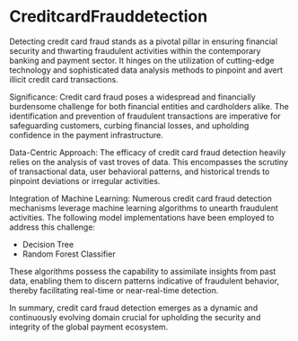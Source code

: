 # CreditcardFrauddetection
Detecting credit card fraud stands as a pivotal pillar in ensuring financial security and thwarting fraudulent activities within the contemporary banking and payment sector. It hinges on the utilization of cutting-edge technology and sophisticated data analysis methods to pinpoint and avert illicit credit card transactions.

Significance:
Credit card fraud poses a widespread and financially burdensome challenge for both financial entities and cardholders alike. The identification and prevention of fraudulent transactions are imperative for safeguarding customers, curbing financial losses, and upholding confidence in the payment infrastructure.

Data-Centric Approach:
The efficacy of credit card fraud detection heavily relies on the analysis of vast troves of data. This encompasses the scrutiny of transactional data, user behavioral patterns, and historical trends to pinpoint deviations or irregular activities.

Integration of Machine Learning:
Numerous credit card fraud detection mechanisms leverage machine learning algorithms to unearth fraudulent activities. The following model implementations have been employed to address this challenge:


- Decision Tree
- Random Forest Classifier

These algorithms possess the capability to assimilate insights from past data, enabling them to discern patterns indicative of fraudulent behavior, thereby facilitating real-time or near-real-time detection.

In summary, credit card fraud detection emerges as a dynamic and continuously evolving domain crucial for upholding the security and integrity of the global payment ecosystem.

